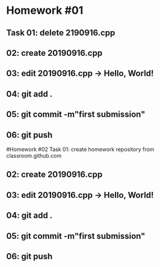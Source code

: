 # Homework #01
##  Task 01: delete 2190916.cpp
##       02: create 20190916.cpp
##       03: edit   20190916.cpp -> Hello, World!
##       04: git add .
##       05: git commit -m"first submission"
##       06: git push
#Homework #02
  Task 01: create homework repository from classroom.github.com
##       02: create 20190916.cpp
##       03: edit   20190916.cpp -> Hello, World!
##       04: git add .
##       05: git commit -m"first submission"
##       06: git push